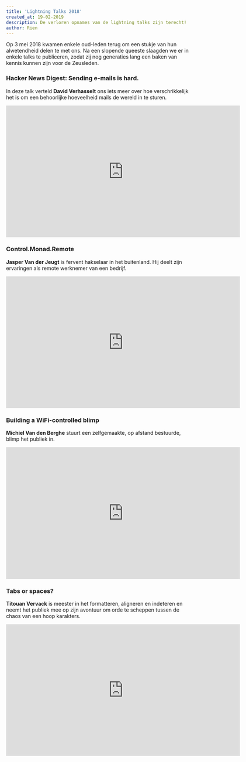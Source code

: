 ```yaml
---
title: 'Lightning Talks 2018'
created_at: 19-02-2019
description: De verloren opnames van de lightning talks zijn terecht!
author: Rien
---
```


Op 3 mei 2018 kwamen enkele oud-leden terug om een stukje van hun alwetendheid
delen te met ons. Na een slopende queeste slaagden we er in enkele talks te
publiceren, zodat zij nog generaties lang een baken van kennis kunnen zijn voor
de Zeusleden.

### Hacker News Digest: Sending e-mails is hard.

In deze talk verteld **David Verhasselt** ons iets meer over hoe verschrikkelijk
het is om een behoorlijke hoeveelheid mails de wereld in te sturen.

<iframe id='ivplayer' style='display:block;margin:auto' type='text/html' width='640' height='360' src='https://invidio.us/embed/21zV77ooOwg?' allowfullscreen="true" frameborder='0'></iframe>

### Control.Monad.Remote

**Jasper Van der Jeugt** is fervent hakselaar in het buitenland. Hij deelt zijn
ervaringen als remote werknemer van een bedrijf.

<iframe id='ivplayer' style='display:block;margin:auto' type='text/html' width='640' height='360' src='https://invidio.us/embed/nuV917meJZQ?' allowfullscreen="true" frameborder='0'></iframe>

### Building a WiFi-controlled blimp

**Michiel Van den Berghe** stuurt een zelfgemaakte, op afstand bestuurde, blimp het publiek in.

<iframe id='ivplayer' style='display:block;margin:auto' type='text/html' width='640' height='360' src='https://invidio.us/embed/xGGrcoCcbbU?' allowfullscreen="true" frameborder='0'></iframe>

### Tabs or spaces?

**Titouan Vervack** is meester in het formatteren, aligneren en indeteren en
neemt het publiek mee op zijn avontuur om orde te scheppen tussen de chaos van
een hoop karakters.

<iframe id='ivplayer' style='display:block;margin:auto' type='text/html' width='640' height='360' src='https://invidio.us/embed/ktMZuappOxc?' allowfullscreen="true" frameborder='0'></iframe>
